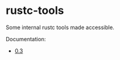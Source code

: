 # rustc-tools

Some internal rustc tools made accessible.

Documentation:

 * [0.3](./0.3/rustc_tools/index.html)
